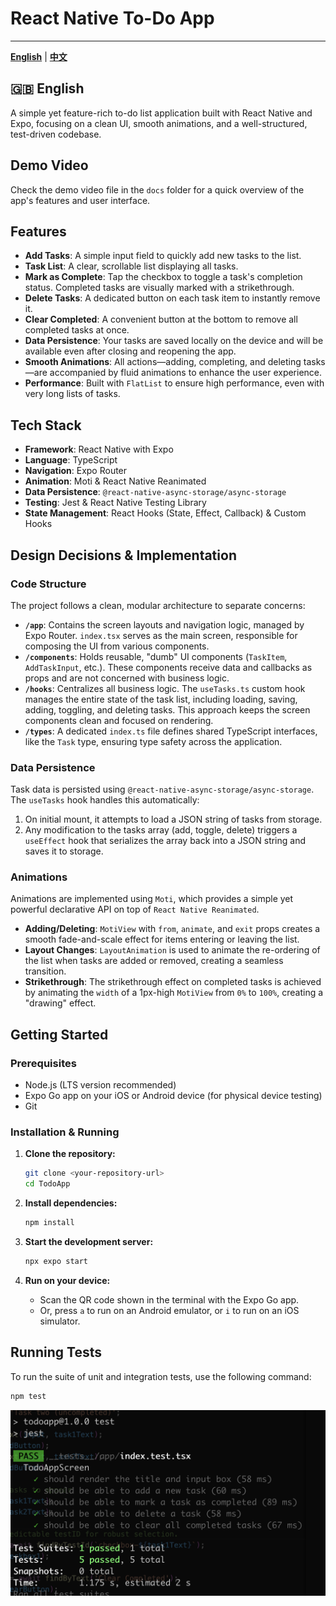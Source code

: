 # React Native To-Do App

---

[**English**](./README.md) | [**中文**](./README.zh-CN.md)

## 🇬🇧 English

A simple yet feature-rich to-do list application built with React Native and Expo, focusing on a clean UI, smooth animations, and a well-structured, test-driven codebase.

## Demo Video
Check the demo video file in the `docs` folder for a quick overview of the app's features and user interface.

## Features

- **Add Tasks**: A simple input field to quickly add new tasks to the list.
- **Task List**: A clear, scrollable list displaying all tasks.
- **Mark as Complete**: Tap the checkbox to toggle a task's completion status. Completed tasks are visually marked with a strikethrough.
- **Delete Tasks**: A dedicated button on each task item to instantly remove it.
- **Clear Completed**: A convenient button at the bottom to remove all completed tasks at once.
- **Data Persistence**: Your tasks are saved locally on the device and will be available even after closing and reopening the app.
- **Smooth Animations**: All actions—adding, completing, and deleting tasks—are accompanied by fluid animations to enhance the user experience.
- **Performance**: Built with `FlatList` to ensure high performance, even with very long lists of tasks.

## Tech Stack

- **Framework**: React Native with Expo
- **Language**: TypeScript
- **Navigation**: Expo Router
- **Animation**: Moti & React Native Reanimated
- **Data Persistence**: `@react-native-async-storage/async-storage`
- **Testing**: Jest & React Native Testing Library
- **State Management**: React Hooks (State, Effect, Callback) & Custom Hooks

## Design Decisions & Implementation

### Code Structure

The project follows a clean, modular architecture to separate concerns:

- **`/app`**: Contains the screen layouts and navigation logic, managed by Expo Router. `index.tsx` serves as the main screen, responsible for composing the UI from various components.
- **`/components`**: Holds reusable, "dumb" UI components (`TaskItem`, `AddTaskInput`, etc.). These components receive data and callbacks as props and are not concerned with business logic.
- **`/hooks`**: Centralizes all business logic. The `useTasks.ts` custom hook manages the entire state of the task list, including loading, saving, adding, toggling, and deleting tasks. This approach keeps the screen components clean and focused on rendering.
- **`/types`**: A dedicated `index.ts` file defines shared TypeScript interfaces, like the `Task` type, ensuring type safety across the application.

### Data Persistence

Task data is persisted using `@react-native-async-storage/async-storage`. The `useTasks` hook handles this automatically:
1. On initial mount, it attempts to load a JSON string of tasks from storage.
2. Any modification to the tasks array (add, toggle, delete) triggers a `useEffect` hook that serializes the array back into a JSON string and saves it to storage.

### Animations

Animations are implemented using `Moti`, which provides a simple yet powerful declarative API on top of `React Native Reanimated`.
- **Adding/Deleting**: `MotiView` with `from`, `animate`, and `exit` props creates a smooth fade-and-scale effect for items entering or leaving the list.
- **Layout Changes**: `LayoutAnimation` is used to animate the re-ordering of the list when tasks are added or removed, creating a seamless transition.
- **Strikethrough**: The strikethrough effect on completed tasks is achieved by animating the `width` of a 1px-high `MotiView` from `0%` to `100%`, creating a "drawing" effect.

## Getting Started

### Prerequisites

- Node.js (LTS version recommended)
- Expo Go app on your iOS or Android device (for physical device testing)
- Git

### Installation & Running

1. **Clone the repository:**
   ```bash
   git clone <your-repository-url>
   cd TodoApp
   ```

2. **Install dependencies:**
   ```bash
   npm install
   ```

3. **Start the development server:**
   ```bash
   npx expo start
   ```

4. **Run on your device:**
   - Scan the QR code shown in the terminal with the Expo Go app.
   - Or, press `a` to run on an Android emulator, or `i` to run on an iOS simulator.

## Running Tests

To run the suite of unit and integration tests, use the following command:
```bash
npm test
```
![](./docs/test_result.png)
